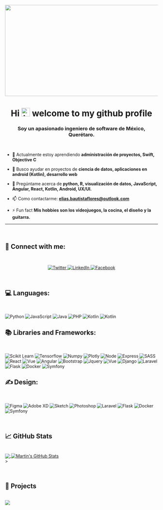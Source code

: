<!--- GIF --->
<p align="center">
  <img width="1200" height="300" src="https://raw.githubusercontent.com/EliasBautista/EliasBautista/master/assets/Personal%20Banner.gif">
</p>
 <!--- Encabezado --->
<h1 align="center">Hi <img src="https://user-images.githubusercontent.com/1303154/88677602-1635ba80-d120-11ea-84d8-d263ba5fc3c0.gif" width="28px" alt="hi"> welcome to my github profile</h1>
<h3 align="center">Soy un apasionado ingeniero de software de México, Querétaro.</h3>
<br/>

 <!--- Descripción --->
- 🌱 Actualmente estoy aprendiendo **administración de proyectos, Swift, Objective C**

- 🤝 Busco ayudar en proyectos de **ciencia de datos, aplicaciones en android (Kotlin), desarrollo web**

- 💬 Pregúntame acerca de **python, R, visualización de datos, JavaScript, Angular, React, Kotlin, Android, UX/UI.**

- 📫 Como contactarme: **elias.bautistaflores@outlook.com**

- ⚡ Fun fact **Mis hobbies son los videojuegos, la cocina, el diseño y la guitarra.**

<hr/>
 <!--- Social --->
<br/>
<h2 align="left"> 📧 Connect with me:</h2>
<br/>

<p align="center">
  <a href="https://twitter.com/HugoDanzig" target="_blank">
    <img src="https://img.shields.io/badge/twitter-%231DA1F2.svg?&style=for-the-badge&logo=twitter&logoColor=white&color=071A2C" alt="Twitter"/>
  </a>
  <a href="https://www.linkedin.com/in/hugo-elias-bautista-flores-6133761aa/" target="_blank">
    <img src="https://img.shields.io/badge/linkedin-%230077B5.svg?&style=for-the-badge&logo=linkedin&logoColor=white&color=071A2C" alt="LinkedIn"/>
  </a>
  <a href="https://www.kaggle.com/eliasbautistafl" target="_blank">
    <img src="https://img.shields.io/badge/Kaggle-%231877F2.svg?&style=for-the-badge&logo=Kaggle&logoColor=white&color=071A2C" alt="Facebook"/>
  </a>
</p>


<br/>
<!--- Lenguajes --->
<h2 align="left">&#128187; Languages:</h2>
<br>

![Python](https://img.shields.io/badge/Python-FFD43B?style=for-the-badge&logo=python&logoColor=darkgreen)
![JavaScript](https://img.shields.io/badge/JavaScript-323330?style=for-the-badge&logo=javascript&logoColor=F7DF1E)
![Java](https://img.shields.io/badge/Java-ED8B00?style=for-the-badge&logo=java&logoColor=white)
![PHP](https://img.shields.io/badge/PHP-777BB4?style=for-the-badge&logo=php&logoColor=white)
![Kotlin](https://img.shields.io/badge/Kotlin-0095D5?&style=for-the-badge&logo=kotlin&logoColor=white)
![Kotlin](https://img.shields.io/badge/R-276DC3?style=for-the-badge&logo=r&logoColor=white)

<!--- Frameworks --->
<h2 align="left">&#128218; Libraries and Frameworks:</h2>
<br>

![Scikit Learn](https://img.shields.io/badge/scikit_learn-F7931E?style=for-the-badge&logo=scikit-learn&logoColor=white)
![Tensorflow](https://img.shields.io/badge/TensorFlow-FF6F00?style=for-the-badge&logo=TensorFlow&logoColor=white)
![Numpy](https://img.shields.io/badge/Numpy-777BB4?style=for-the-badge&logo=numpy&logoColor=white)
![Plotly](https://img.shields.io/badge/Plotly-239120?style=for-the-badge&logo=plotly&logoColor=white)
![Node](https://img.shields.io/badge/Node.js-339933?style=for-the-badge&logo=nodedotjs&logoColor=white)
![Express](https://img.shields.io/badge/Express.js-000000?style=for-the-badge&logo=express&logoColor=white)
![SASS](https://img.shields.io/badge/Sass-CC6699?style=for-the-badge&logo=sass&logoColor=white)
![React](https://img.shields.io/badge/React-20232A?style=for-the-badge&logo=react&logoColor=61DAFB)
![Vue](https://img.shields.io/badge/Vue.js-35495E?style=for-the-badge&logo=vuedotjs&logoColor=4FC08D)
![Angular](https://img.shields.io/badge/Angular-DD0031?style=for-the-badge&logo=angular&logoColor=white)
![Bootstrap](https://img.shields.io/badge/Bootstrap-563D7C?style=for-the-badge&logo=bootstrap&logoColor=white)
![Jquery](https://img.shields.io/badge/jQuery-0769AD?style=for-the-badge&logo=jquery&logoColor=white)
![Vue](https://img.shields.io/badge/Vue.js-35495E?style=for-the-badge&logo=vuedotjs&logoColor=4FC08D)
![Django](https://img.shields.io/badge/Django-092E20?style=for-the-badge&logo=django&logoColor=white)
![Laravel](https://img.shields.io/badge/Laravel-FF2D20?style=for-the-badge&logo=laravel&logoColor=white)
![Flask](https://img.shields.io/badge/Flask-000000?style=for-the-badge&logo=flask&logoColor=white)
![Docker](https://img.shields.io/badge/Docker-2CA5E0?style=for-the-badge&logo=docker&logoColor=white)
![Symfony](https://img.shields.io/badge/Symfony-000000?style=for-the-badge&logo=Symfony&logoColor=white)


<!--- Diseño --->
<h2 align="left">&#9997; Design:</h2>
<br>

![Figma](https://img.shields.io/badge/Figma-F24E1E?style=for-the-badge&logo=figma&logoColor=white)
![Adobe XD](https://img.shields.io/badge/Adobe%20XD-470137?style=for-the-badge&logo=Adobe%20XD&logoColor=#FF61F6)
![Sketch](https://img.shields.io/badge/Sketch-FFB387?style=for-the-badge&logo=sketch&logoColor=black)
![Photoshop](https://img.shields.io/badge/Adobe%20Photoshop-31A8FF?style=for-the-badge&logo=Adobe%20Photoshop&logoColor=black)
![Laravel](https://img.shields.io/badge/Ant%20Design-1890FF?style=for-the-badge&logo=antdesign&logoColor=white)
![Flask](https://img.shields.io/badge/Material--UI-0081CB?style=for-the-badge&logo=material-ui&logoColor=white)
![Docker](https://img.shields.io/badge/Adobe%20Illustrator-FF9A00?style=for-the-badge&logo=adobe%20illustrator&logoColor=white)
![Symfony](https://img.shields.io/badge/Adobe-After%20Effects-CF96FD?style=for-the-badge&logo=Adobe-After-Effects&labelColor=393665&logoWidth=15)

<br/>
<h2>&#x1f4c8; GitHub Stats</h2>
<br/>
<a href="https://github.com/EliasBautista">
  <img align="center" src="https://github-readme-stats.vercel.app/api/top-langs/?username=EliasBautista&hide=java,html,tex&title_color=ffffff&text_color=c9cacc&icon_color=2bbc8a&bg_color=1d1f21&langs_count=4" />
</a>
<a href="https://github.com/EliasBautista">
  <img align="center" src="https://github-readme-stats.vercel.app/api?username=EliasBautista&show_icons=true&line_height=27&count_private=true&title_color=ffffff&text_color=c9cacc&icon_color=2bbc8a&bg_color=1d1f21" alt="Martin's GitHub Stats" />
</a>

<br/>
></p>

<br/>
<h2>&#x1f4c1; Projects</h2>
<br/>

<a href="https://github.com/EliasBautista/2DO_Post_It">
  <img align="center" src="https://github-readme-stats.vercel.app/api/pin/?username=EliasBautista&repo=2DO_Post_It&title_color=ffffff&text_color=c9cacc&icon_color=2bbc8a&bg_color=1d1f21" />
</a>